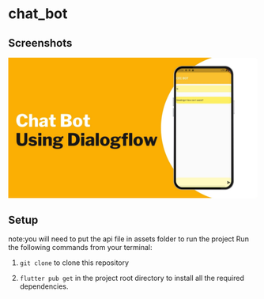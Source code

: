 # chat_bot
## Screenshots

![bmi (820 x 360 px)](https://raw.githubusercontent.com/nibinpsreenivas/chat_bot/main/2.jpg)
 
## Setup
note:you will need to put the api file in assets folder to run the project 
Run the following commands from your terminal:
   
1) `git clone` to clone this repository 

2) `flutter pub get` in the project root directory to install all the required dependencies.
 
